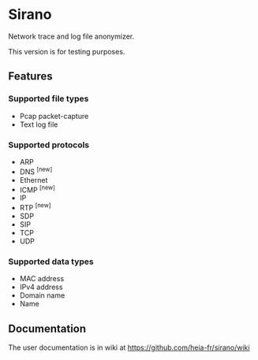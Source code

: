 # Sirano

Network trace and log file anonymizer.

This version is for testing purposes.

## Features

### Supported file types

* Pcap packet-capture
* Text log file

### Supported protocols

* ARP
* DNS <sup>[new]</sup>
* Ethernet
* ICMP <sup>[new]</sup>
* IP
* RTP <sup>[new]</sup>
* SDP
* SIP
* TCP
* UDP

### Supported data types

* MAC address
* IPv4 address
* Domain name
* Name

## Documentation

The user documentation is in wiki at https://github.com/heia-fr/sirano/wiki

